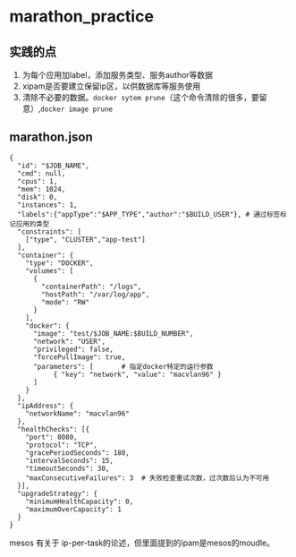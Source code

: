 # marathon_practice

<!--
create time: 2017-02-09 10:21:53
Author: <TODO: 请写上你的名字>

This file is created by Marboo<http://marboo.io> template file $MARBOO_HOME/.media/starts/default.md
本文件由 Marboo<http://marboo.io> 模板文件 $MARBOO_HOME/.media/starts/default.md 创建
-->

## 实践的点

1. 为每个应用加label，添加服务类型、服务author等数据
2. xipam是否要建立保留ip区，以供数据库等服务使用
3. 清除不必要的数据。`docker sytem prune`（这个命令清除的很多，要留意）,`docker image prune`


## marathon.json	
	
	{
	  "id": "$JOB_NAME",
	  "cmd": null,
	  "cpus": 1,
	  "mem": 1024,
	  "disk": 0,
	  "instances": 1,
	  "labels":{"appType":"$APP_TYPE","author":"$BUILD_USER"}, # 通过标签标记应用的类型
	  "constraints": [
	  	["type", "CLUSTER","app-test"]
	  ],
	  "container": {
	    "type": "DOCKER",
	    "volumes": [
	      {
	        "containerPath": "/logs",
	        "hostPath": "/var/log/app",
	        "mode": "RW"
	      }
	    ],
	    "docker": {
	      "image": "test/$JOB_NAME:$BUILD_NUMBER",
	      "network": "USER",
	      "privileged": false,
	      "forcePullImage": true,
	      "parameters": [		# 指定docker特定的运行参数
	      	   { "key": "network", "value": "macvlan96" }
	      ]
	    }
	  },
	  "ipAddress": {
		"networkName": "macvlan96"
	  },
	  "healthChecks": [{
	    "port": 8080,
	    "protocol": "TCP",
	    "gracePeriodSeconds": 180,
	    "intervalSeconds": 15,
	    "timeoutSeconds": 30,
	    "maxConsecutiveFailures": 3  # 失败检查重试次数，过次数后认为不可用
	  }],
	  "upgradeStrategy": {
	    "minimumHealthCapacity": 0,
	    "maximumOverCapacity": 1
	  }
	}




mesos 有关于 ip-per-task的论述，但里面提到的ipam是mesos的moudle。
